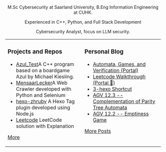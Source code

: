   

<p align="center"> M.Sc Cybersecurity at Saarland University, B.Eng Information Engineering at CUHK. </p>  
<p align="center"> Experienced in C++, Python, and Full Stack Development </p>  
<p align="center"> Cybersecurity Analyst, focus on LLM security.</p>  


<table align="center"><tr>
<td valign="top" width="33%">

### Projects and Repos  
- [Azul_Test](https://github.com/xindoo/eng-practices-cn)A C++ program based on a boardgame Azul by Michael Kiesling.
- [MensaarLecker](https://github.com/GreenMeeple/MensaarLecker)A Web Crawler developed with Python and Selenium
- [hexo-zhruby](https://github.com/GreenMeeple/hexo-zhruby) A Hexo Tag plugin developed using Node.js
- [Leetcode](https://github.com/GreenMeeple/Leetcode/index) LeetCode solution with Explanation  
   
[More](https://github.com/GreenMeeple/)	 

	
</td>
<td valign="top" width="33%">

### Personal Blog
- [Automata, Games, and Verification (Portal)](https://greenmeeple.github.io/AGV/agv/)
- [Leetcode Walkthrough (Portal 🚪)](https://greenmeeple.github.io/LeetCode/index/)
- [3-hexo Shortcut](https://greenmeeple.github.io/3_hexo_Shortcut/)
- [AGV 12.3 -- Complementation of Parity Tree Automata](https://greenmeeple.github.io/AGV/agv12-3/)
- [AGV 12.2 -- Emptiness Game](https://greenmeeple.github.io/AGV/agv12-2/)

[More Posts](https://greenmeeple.github.io/)

</td>
</tr></table>

